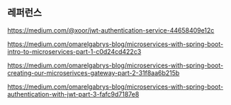 ## 레퍼런스 ##

https://medium.com/@xoor/jwt-authentication-service-44658409e12c

https://medium.com/omarelgabrys-blog/microservices-with-spring-boot-intro-to-microservices-part-1-c0d24cd422c3

https://medium.com/omarelgabrys-blog/microservices-with-spring-boot-creating-our-microserivces-gateway-part-2-31f8aa6b215b

https://medium.com/omarelgabrys-blog/microservices-with-spring-boot-authentication-with-jwt-part-3-fafc9d7187e8
